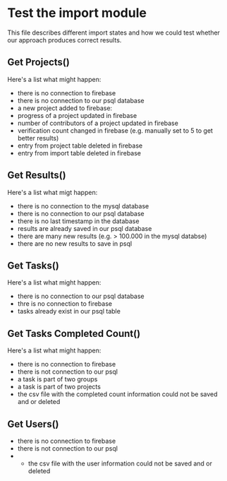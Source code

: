 # Test the import module

This file describes different import states and how we could test whether our approach produces correct results.


## Get Projects()

Here's a list what might happen:
* there is no connection to firebase
* there is no connection to our psql database
* a new project added to firebase:
* progress of a project updated in firebase
* number of contributors of a project updated in firebase
* verification count changed in firebase (e.g. manually set to 5 to get better results)
* entry from project table deleted in firebase
* entry from import table deleted in firebase


## Get Results()

Here's a list what migt happen:
* there is no connection to the mysql database
* there is no connection to our psql database
* there is no last timestamp in the database
* results are already saved in our psql database
* there are many new results (e.g. > 100.000 in the mysql databse)
* there are no new results to save in psql


## Get Tasks()

Here's a list what might happen:
* there is no connection to our psql database
* thre is no connection to firebase
* tasks already exist in our psql table


## Get Tasks Completed Count()

Here's a list what might happen:
* there is no connection to firebase
* there is not connection to our psql
* a task is part of two groups
* a task is part of two projects
* the csv file with the completed count information could not be saved and or deleted


## Get Users()
* there is no connection to firebase
* there is not connection to our psql
* * the csv file with the user information could not be saved and or deleted
